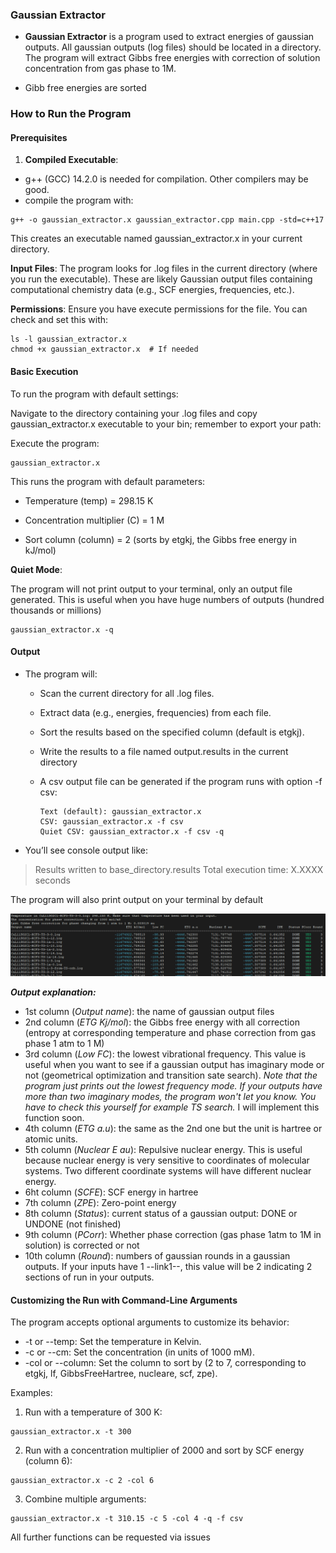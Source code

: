 ### **Gaussian Extractor**

* **Gaussian Extractor** is a program used to extract energies of gaussian outputs. All gaussian outputs (log files) should be located in a directory. The program will extract Gibbs free energies with correction of solution concentration from gas phase to 1M.

* Gibb free energies are sorted

### How to Run the Program

#### Prerequisites

1. **Compiled Executable**: 
 * g++ (GCC) 14.2.0 is needed for compilation. Other compilers may be good.
 * compile the program with:

```
g++ -o gaussian_extractor.x gaussian_extractor.cpp main.cpp -std=c++17
```

This creates an executable named gaussian_extractor.x in your current directory.

**Input Files**: The program looks for .log files in the current directory (where you run the executable). These are likely Gaussian output files containing computational chemistry data (e.g., SCF energies, frequencies, etc.).

**Permissions**: Ensure you have execute permissions for the file. You can check and set this with:

```
ls -l gaussian_extractor.x
chmod +x gaussian_extractor.x  # If needed
```

#### Basic Execution

To run the program with default settings:

Navigate to the directory containing your .log files and copy gaussian_extractor.x executable to your bin; remember to export your path:

Execute the program:

```
gaussian_extractor.x
```

This runs the program with default parameters:

* Temperature (temp) = 298.15 K

* Concentration multiplier (C) = 1 M

* Sort column (column) = 2 (sorts by etgkj, the Gibbs free energy in kJ/mol)

**Quiet Mode**: 

The program will not print output to your terminal, only an output file generated. This is useful when you have huge numbers of outputs (hundred thousands or millions)

```
gaussian_extractor.x -q
```

#### Output

- The program will:
  - Scan the current directory for all .log files.
  
  - Extract data (e.g., energies, frequencies) from each file.
  
  - Sort the results based on the specified column (default is etgkj).
  
  - Write the results to a file named output.results in the current directory
  
  - A csv output file can be generated if the program runs with option -f csv:
  
    ```
    Text (default): gaussian_extractor.x
    CSV: gaussian_extractor.x -f csv
    Quiet CSV: gaussian_extractor.x -f csv -q
    ```
  
    
  
- You’ll see console output like:

> Results written to base_directory.results
> Total execution time: X.XXXX seconds

The program will also print output on your terminal by default

![results](results.png)

***Output explanation:***

* 1st column (*Output name*): the name of gaussian output files
* 2nd column (*ETG Kj/mol*): the Gibbs free energy with all correction (entropy at corresponding temperature and phase correction from gas phase 1 atm to 1 M)
* 3rd column (*Low FC*): the lowest vibrational frequency. This value is useful when you want to see if a gaussian output has imaginary mode or not (geometrical optimization and transition sate search). *Note that the program just prints out the lowest frequency mode. If your outputs have more than two imaginary modes, the program won't let you know. You have to check this yourself for example TS search.* I will implement this  function soon. 
* 4th column (*ETG a.u*): the same as the 2nd one but the unit is hartree or atomic units.
* 5th column (*Nuclear E  au*): Repulsive nuclear energy. This is useful because nuclear energy is very sensitive to coordinates of molecular systems. Two different coordinate systems will have different nuclear energy.
* 6ht column (*SCFE*): SCF energy in hartree
* 7th column (*ZPE*): Zero-point energy
* 8th column (*Status*): current status of a gaussian output: DONE or UNDONE (not finished)
* 9th column (*PCorr*): Whether phase correction (gas phase 1atm to 1M in solution) is corrected or not
* 10th column (*Round*): numbers of gaussian rounds in a gaussian outputs. If your inputs have 1 --link1--, this value will be 2 indicating 2 sections of run in your outputs.

#### Customizing the Run with Command-Line Arguments

The program accepts optional arguments to customize its behavior:

- -t or --temp: Set the temperature in Kelvin.
- -c or --cm: Set the concentration  (in units of 1000 mM).
- -col or --column: Set the column to sort by (2 to 7, corresponding to etgkj, lf, GibbsFreeHartree, nucleare, scf, zpe).

Examples:

1. Run with a temperature of 300 K:

```
gaussian_extractor.x -t 300
```

2. Run with a concentration multiplier of 2000 and sort by SCF energy (column 6):

```
gaussian_extractor.x -c 2 -col 6
```

3. Combine multiple arguments:

```
gaussian_extractor.x -t 310.15 -c 5 -col 4 -q -f csv 
```



All further functions can be requested via issues

   

